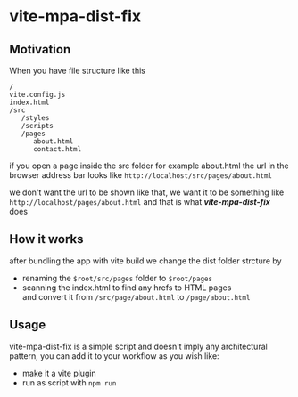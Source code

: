 # vite-mpa-dist-fix

## Motivation

When you have file structure like this

```shell
/
vite.config.js
index.html
/src
   /styles
   /scripts
   /pages
      about.html
      contact.html 
```
if you open a page inside the src folder for example about.html the url in the browser address bar looks like `http://localhost/src/pages/about.html`

we don't want the url to be shown like that, we want it to be something like `http://localhost/pages/about.html` and that is what ***vite-mpa-dist-fix*** does

## How it works

after bundling the app with vite build we change the dist folder strcture by  
- renaming the `$root/src/pages` folder to `$root/pages`
- scanning the index.html to find any hrefs to HTML pages  
and convert it from `/src/page/about.html` to `/page/about.html`

## Usage

vite-mpa-dist-fix is a simple script and doesn't imply any architectural pattern, you can add it to your workflow as you wish like:  
- make it a vite plugin
- run as script with `npm run`
